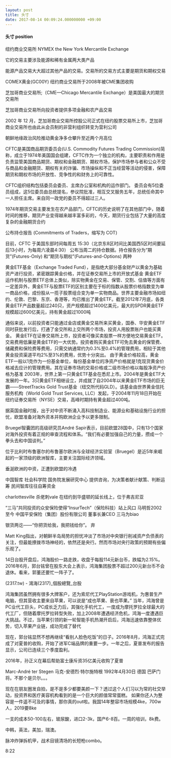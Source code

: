 ```yaml
---
layout: post
title: 头寸
date: 2017-08-14 00:09:24.000000000 +09:00
---
```


#### 头寸 position
纽约商业交易所 NYMEX   the New York Mercantile Exchange

它的交易主要涉及能源和稀有金属两大类产品

能源产品交易大大超过其他产品的交易。交易所的交易方式主要是期货和期权交易

COMEX黄金(GC00Y)   纽约商业交易所于2008年被CME集团收购

芝加哥商业交易所;（CME—Chicago Mercantile Exchange）是美国最大的期货交易所

芝加哥商业交易所向投资者提供多项金融和农产品交易

2002 年 12 月，芝加哥商业交易所控股公司正式在纽约股票交易所上市，芝加哥商业交易所也由此从会员制的非营利组织转变为营利公司

朝鲜地缘政治风险推动黄金净多仓攀升至近两个月高位

CFTC是美国商品期货委员会(U.S. Commodity Futures Trading Commission)简称，成立于1974年美国国会组建，CFTC作为一个独立的机构，主要职责和作用是负责监管美国商品期货、期权和金融期货、期权市场，保护市场参与者和公众不受与商品和金融期货、期权有关的诈骗、市场操纵和不正当经营等活动的侵害，保障期货和期权市场的开放性、竞争性的和财务上的可靠性。

CFTC组织结构包括委员会委员、主席办公室和机构的运作部门。
委员会有5位委员组成，这5位委员由总统提名，参议院批准，相互交叉服务五年，总统任命其中一人担任主席。来自同一政党的委员不得超过三人。

1974年期货交易主要发生在农产品部门，CFTC的历史说明了在其他部门中，随着时间的推移，期货产业变得越来越丰富多彩的，今天，期货行业包括了大量的高度复杂的金融期货合约

公布持仓报告 (Commitments of Traders，缩写为 COT)

目前，CFTC 于美国东部时间每周五 15:30（北京东8区时间比美国西5区时间要延后13小时，为每周六凌晨4:30） 公布当周二的持仓数据。持仓报告分为“期货”(Futures-Only) 和“期货与期权”(Futures-and-Options) 两种

黄金ETF基金（Exchange Traded Fund），是指绝大部分基金财产以黄金为基础资产进行投资，紧密跟踪黄金价格，并在证券交易所上市的开放式基金
黄金ETF运作机制与股票ETF总体上类似，除实物黄金在交易、保管、交割、估值等方面有一定差异外，黄金ETF与股票ETF的区别主要在于标的指数从股票价格指数变为单一商品价格，成份股从一揽子股票组合变为单一实物商品。世界主要金融市场如纽约、伦敦、巴黎、东京、香港等，均已推出了黄金ETF。截至2012年7月底，各类黄金ETF产品数量超过240只，资产规模超过1400亿美元，最大的SPDR黄金ETF规模超过600亿美元，持有黄金超过1000吨

通俗来说，以前投资者只能通过金店或黄金交易所来买黄金，国泰、华安黄金ETF同时获批发行后，打通了金交所和上交所两个市场，投资人用股票账户也能买黄金。
黄金ETF在证券交易所上市，投资者可像买卖股票一样方便地交易黄金ETF。交易费用低廉是黄金ETF的一大优势。投资者购买黄金ETF可免去黄金的保管费、储藏费和保险费等费用，只需交纳通常约为0.3%至0.4%的管理费用，相较于其他黄金投资渠道平均2%至3%的费用，优势十分突出。
由于黄金价格较高，黄金ETF一般以1克作为一份基金单位，每份基金单位的净资产价格就是1克现货黄金价格减去应计的管理费用。其在证券市场的交易价格或二级市场价格以每股净资产价格为基准
2003年，世界上第一只黄金ETF基金在悉尼上市。2004年是黄金ETF大发展的一年。3只黄金ETF相继设立，并成就了自2004年以来黄金ETF市场的巨无霸——StreetTracks Gold Trust基金（纽交所代码GLD）。该基金由世界黄金信托服务机构（World Gold Trust Services, LLC）发起，于2004年11月18日开始在纽约证券交易所（NYSE）交易，高峰时期持有黄金超过400吨。

据英国金融时报，出于对中资不断涌入高科技制造业、能源业和基础设施行业的担忧，欧盟准备对海外资本并购欧洲企业予以更多限制。

Bruegel智囊团的高级研究员André Sapir表示，目前欧盟28国中，只有13个国家对海外投资有着正规的审查流程和体系。“我们有必要加强自己的力量，攒成一个拳头去和中国谈判。”

位于比利时布鲁塞尔的布鲁塞尔欧洲与全球经济实验室（Bruegel）是近5年来崛起的一家顶级的欧洲智库，主要关注国际经济领域。

垂涎欧洲的中资，正遭到欧盟的冷遇

中国智库
社会科学院
国务院发展研究中心
提供咨询，为决策者献计献策、判断运筹
民间智库往往自筹资金


charlottesville 杀佬刺vale 在纽约到华盛顿的延长线上，位于弗吉尼亚

“三马”共同投资的众安保险使得“InsurTech”（保险科技）站上风口
马明哲2002至今 中国平安保险（集团）股份有限公司 董事长兼CEO  三马为biao

银货两讫——“你把货给我，我把钱给你”。 弃

Matt King指出，对朝鲜半岛局势的担忧冲淡了市场对中央银行削减资产负债表的关注，但最能撩拨市场神经的，依然还是央行。然而市场对央行政策的预期有些偏乐观了。

14日台股开盘后，鸿海股价一路走跌，收盘于每股114元新台币，跌幅为2.15%。
2016年6月，郭台铭曾在股东大会上表示，鸿海集团股票不超过200元新台币不会退休。看来，郭董还要忙一阵子了。

(2317.tw) - 鴻海(2317)_個股總覽_台股

鸿海集团虽然拥有很多大牌客户，还为索尼代工PlayStation游戏机，为惠普生产电脑，但其营收主要来自苹果，可以说是“成也苹果、衰也苹果。”
当年，鸿海曾是PC业代工巨头，PC成长乏力后，其强化手机代工，一度成为摩托罗拉全球最大的代工厂，但随着摩托罗拉转型失败，加上2008年遭遇经济危机，鸿海一度遭遇巨大挑战。不过，当苹果引领的新一轮智能手机热潮开启后，鸿海迅速依靠整体优势，切入苹果产业链，成功完成了替代

现在，郭台铭显然不想再继续“看别人脸色吃饭”的日子。2016年8月，鸿海正式完成了对夏普的收购，开始了进军C端品牌的重要一步。一年之后，夏普发布的报告显示，公司已连续三个季度盈利。

2016年，孙正义在幕后帮助富士康斥资35亿美元收购了夏普

Marc-André ter Stegen  马克-安德烈·特尔施特根 1992年4月30日 德国
巴萨门将。不那个是贝尔。。。

现在在朋友圈发自拍，是不是多少都要美颜一下？透过这个人们习以为常的社交举动，投资界和医疗美容机构看到的是一个巨大的颜值常常蛋糕。
如果你还人为整容是一件遥不可及的事情，那你真的out啦。我国14年整容市场规模4ke，700w人，2019要8ke

一支的成本50-100左右，玻尿酸，进口2-3k，国产6-8百。一周的培训，8k费。

中韩，英法，美加，瑞澳。

脉冲炸弹拆机甲，战术目镜清场的长短枪combo。

8:22
